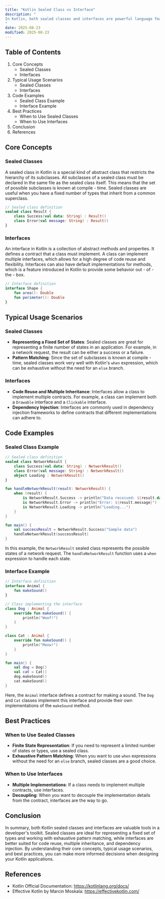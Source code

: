 ```yaml
---
title: "Kotlin Sealed Class vs Interface"
description: "
In Kotlin, both sealed classes and interfaces are powerful language features that play crucial roles in designing object - oriented and functional programming structures. They provide different ways to define contracts and hierarchies in your code. Understanding the differences between sealed classes and interfaces, their core concepts, typical usage scenarios, and best practices can significantly improve your Kotlin programming skills. This blog post aims to explore these aspects in detail, helping intermediate - to - advanced software engineers make informed decisions when choosing between them.
"
date: 2025-08-23
modified: 2025-08-23
---
```


## Table of Contents
1. Core Concepts
    - Sealed Classes
    - Interfaces
2. Typical Usage Scenarios
    - Sealed Classes
    - Interfaces
3. Code Examples
    - Sealed Class Example
    - Interface Example
4. Best Practices
    - When to Use Sealed Classes
    - When to Use Interfaces
5. Conclusion
6. References

## Core Concepts

### Sealed Classes
A sealed class in Kotlin is a special kind of abstract class that restricts the hierarchy of its subclasses. All subclasses of a sealed class must be declared in the same file as the sealed class itself. This means that the set of possible subclasses is known at compile - time. Sealed classes are useful when you have a fixed number of types that inherit from a common superclass.

```kotlin
// Sealed class definition
sealed class Result {
    class Success(val data: String) : Result()
    class Error(val message: String) : Result()
}
```

### Interfaces
An interface in Kotlin is a collection of abstract methods and properties. It defines a contract that a class must implement. A class can implement multiple interfaces, which allows for a high degree of code reuse and flexibility. Interfaces can also have default implementations for methods, which is a feature introduced in Kotlin to provide some behavior out - of - the - box.

```kotlin
// Interface definition
interface Shape {
    fun area(): Double
    fun perimeter(): Double
}
```

## Typical Usage Scenarios

### Sealed Classes
- **Representing a Fixed Set of States**: Sealed classes are great for representing a finite number of states in an application. For example, in a network request, the result can be either a success or a failure.
- **Pattern Matching**: Since the set of subclasses is known at compile - time, sealed classes work very well with Kotlin's `when` expression, which can be exhaustive without the need for an `else` branch.

### Interfaces
- **Code Reuse and Multiple Inheritance**: Interfaces allow a class to implement multiple contracts. For example, a class can implement both a `Drawable` interface and a `Clickable` interface.
- **Dependency Injection**: Interfaces are commonly used in dependency injection frameworks to define contracts that different implementations can adhere to.

## Code Examples

### Sealed Class Example
```kotlin
// Sealed class definition
sealed class NetworkResult {
    class Success(val data: String) : NetworkResult()
    class Error(val message: String) : NetworkResult()
    object Loading : NetworkResult()
}

fun handleNetworkResult(result: NetworkResult) {
    when (result) {
        is NetworkResult.Success -> println("Data received: ${result.data}")
        is NetworkResult.Error -> println("Error: ${result.message}")
        is NetworkResult.Loading -> println("Loading...")
    }
}

fun main() {
    val successResult = NetworkResult.Success("Sample data")
    handleNetworkResult(successResult)
}
```
In this example, the `NetworkResult` sealed class represents the possible states of a network request. The `handleNetworkResult` function uses a `when` expression to handle each state.

### Interface Example
```kotlin
// Interface definition
interface Animal {
    fun makeSound()
}

// Class implementing the interface
class Dog : Animal {
    override fun makeSound() {
        println("Woof!")
    }
}

class Cat : Animal {
    override fun makeSound() {
        println("Meow!")
    }
}

fun main() {
    val dog = Dog()
    val cat = Cat()
    dog.makeSound()
    cat.makeSound()
}
```
Here, the `Animal` interface defines a contract for making a sound. The `Dog` and `Cat` classes implement this interface and provide their own implementations of the `makeSound` method.

## Best Practices

### When to Use Sealed Classes
- **Finite State Representation**: If you need to represent a limited number of states or types, use a sealed class.
- **Exhaustive Pattern Matching**: When you want to use `when` expressions without the need for an `else` branch, sealed classes are a good choice.

### When to Use Interfaces
- **Multiple Implementations**: If a class needs to implement multiple contracts, use interfaces.
- **Decoupling**: When you want to decouple the implementation details from the contract, interfaces are the way to go.

## Conclusion
In summary, both Kotlin sealed classes and interfaces are valuable tools in a developer's toolkit. Sealed classes are ideal for representing a fixed set of types and working with exhaustive pattern matching, while interfaces are better suited for code reuse, multiple inheritance, and dependency injection. By understanding their core concepts, typical usage scenarios, and best practices, you can make more informed decisions when designing your Kotlin applications.

## References
- Kotlin Official Documentation: https://kotlinlang.org/docs/
- Effective Kotlin by Marcin Moskala: https://effectivekotlin.com/